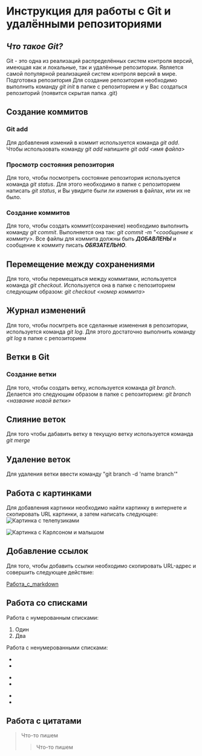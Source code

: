 # Инструкция для работы с Git и удалёнными репозиториями

## *Что такое Git?*
Git - это одна из реализаций распределённых систем контроля версий, имеющая как и локальные, так и удалённые репозитории. Является самой популярной реализацией систем контроля версий в мире.
Подготовка репозитория
Для создание репозитория необходимо выполнить команду *git init*  в папке с репозиторием и у Вас создаться репозиторий (появится скрытая папка .git)

## Создание коммитов

### **Git add**
Для добавления измений в коммит используется команда *git add*. Чтобы использовать команду *git add* напишите *git add <имя файла>*

### Просмотр состояния репозитория
Для того, чтобы посмотреть состояние репозитория используется команда *git status*. Для этого необходимо в папке с репозиторием написать *git status*, и Вы увидите были ли измения в файлах, или их не было.

### Создание коммитов
Для того, чтобы создать коммит(сохранение) необходимо выполнить команду *git commit*. Выполняется она так: *git commit -m "<сообщение к коммиту>*. Все файлы для коммита должны быть ***ДОБАВЛЕНЫ*** и сообщение к коммиту писать ***ОБЯЗАТЕЛЬНО***.

## Перемещение между сохранениями
Для того, чтобы перемещаться между коммитами, используется команда *git checkout*. Используется она в папке с пепозиторием следующим образом: *git checkout <номер коммита>*

## Журнал изменений
Для того, чтобы посмтреть все сделанные изменения в репозитории, используется команда *git log*. Для этого достаточно выполнить команду *git log* в папке с репозиторием

## Ветки в Git

### **Создание ветки**

Для того, чтобы создать ветку, используется команда *git branch*. Делается это следующим образом в папке с репозиторием: *git branch <название новой ветки>*

## Слияние веток

Для того чтобы дабавить ветку в текущую ветку используется команда *git merge <name branch>*

## Удаление веток
Для удаления ветки ввести команду "git branch -d 'name branch'"

## Работа с картинками
Для добавления картинки необходимо найти картинку в интернете и скопировать URL картинки, а затем написать следующее:
![Картинка c телепузиками](https://upload.wikimedia.org/wikipedia/ru/thumb/c/cc/Teletubbies.jpg/274px-Teletubbies.jpg)

![Картинка с Карлсоном и  малышом](https://upload.wikimedia.org/wikipedia/ru/thumb/8/81/%D0%9C%D0%B0%D0%BB%D1%8B%D1%88_%D0%B8_%D0%9A%D0%B0%D1%80%D0%BB%D1%81%D0%BE%D0%BD.jpg/274px-%D0%9C%D0%B0%D0%BB%D1%8B%D1%88_%D0%B8_%D0%9A%D0%B0%D1%80%D0%BB%D1%81%D0%BE%D0%BD.jpg)

## Добавление ссылок
Для того, чтобы добавить ссылки необходимо скопировать URL-адрес и совершить следующее действие:

[Работа_с_markdown](https://gist.github.com/Jekins/2bf2d0638163f1294637)

## Работа со списками

Работа с нумерованным списками:
1. Один
2. Два

Работа с ненумерованными списками:

*
*
+
+
-
-

## Работа с цитатами

> Что-то пишем
>> Что-то пишем
